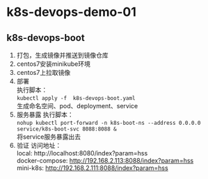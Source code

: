 # k8s-devops-demo-01
## k8s-devops-boot
1. 打包，生成镜像并推送到镜像仓库
2. centos7安装minikube环境
3. centos7上拉取镜像
4. 部署  
执行脚本：  
``
kubectl apply -f  k8s-devops-boot.yaml
``     
生成命名空间、pod、deployment、service
5. 服务暴露
执行脚本：  
``
nohup kubectl port-forward -n k8s-boot-ns --address 0.0.0.0  service/k8s-boot-svc 8088:8088 &
``  
将service服务暴露出去  
6. 验证
访问地址：  
local: http://localhost:8080/index?param=hss  
docker-compose: http://192.168.2.113:8088/index?param=hss  
mini-k8s: http://192.168.2.111:8088/index?param=hss
